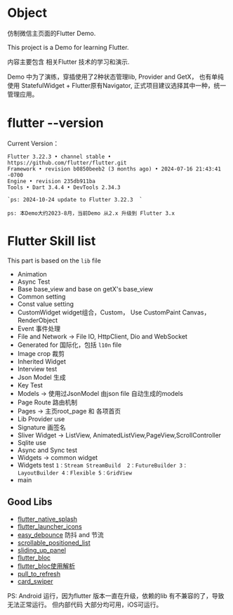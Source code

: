 # Object

仿制微信主页面的Flutter Demo.

This project is a Demo for learning Flutter.

内容主要包含 相关Flutter 技术的学习和演示.

Demo 中为了演练，穿插使用了2种状态管理lib, Provider and GetX， 也有单纯使用 StatefulWidget +
Flutter原有Navigator,
正式项目建议选择其中一种，统一管理应用。

# flutter --version

Current Version：

```
Flutter 3.22.3 • channel stable • https://github.com/flutter/flutter.git
Framework • revision b0850beeb2 (3 months ago) • 2024-07-16 21:43:41 -0700
Engine • revision 235db911ba
Tools • Dart 3.4.4 • DevTools 2.34.3

`ps: 2024-10-24 update to Flutter 3.22.3  `

```

`ps: 本Demo大约2023-8月，当前Demo 从2.x 升级到 Flutter 3.x`

# Flutter Skill list

This part is based on the `lib` file

* Animation
* Async Test
* Base base_view and base on getX's base_view
* Common setting
* Const value setting
* CustomWidget widget组合，Custom， Use CustomPaint Canvas，RenderObject
* Event 事件处理
* File and Network -> File IO, HttpClient, Dio and WebSocket
* Generated for 国际化，包括 `l10n` file
* Image crop 裁剪
* Inherited Widget
* Interview test
* Json Model 生成
* Key Test
* Models -> 使用过JsonModel 由json file 自动生成的models
* Page Route 路由机制
* Pages -> 主页root_page 和 各项首页
* Lib Provider use
* Signature 画签名
* Sliver Widget -> ListView, AnimatedListView,PageView,ScrollController
* Sqlite use
* Async and Sync test
* Widgets -> common widget
* Widgets test `1：Stream StreamBuild  2：FutureBuilder 3：LayoutBuilder 4：Flexible 5：GridView`
* main

## Good Libs

* [flutter_native_splash](https://pub-web.flutter-io.cn/packages/flutter_native_splash)
* [flutter_launcher_icons](https://pub-web.flutter-io.cn/packages/flutter_launcher_icons)
* [easy_debounce](https://pub-web.flutter-io.cn/packages/easy_debounce) 防抖 and 节流
* [scrollable_positioned_list](https://pub-web.flutter-io.cn/packages/scrollable_positioned_list)
* [sliding_up_panel](https://pub-web.flutter-io.cn/packages/sliding_up_panel)
* [flutter_bloc](https://pub-web.flutter-io.cn/packages/flutter_bloc)
* [flutter_bloc使用解析](https://juejin.cn/post/6856268776510504968#heading-16)
* [pull_to_refresh](https://github.com/peng8350/flutter_pulltorefresh/blob/master/README_CN.md)
* [card_swiper](https://pub-web.flutter-io.cn/packages/card_swiper)

PS: Android 运行，因为flutter 版本一直在升级，依赖的lib 有不兼容的了，导致无法正常运行。 但内部代码
大部分均可用，iOS可运行。



